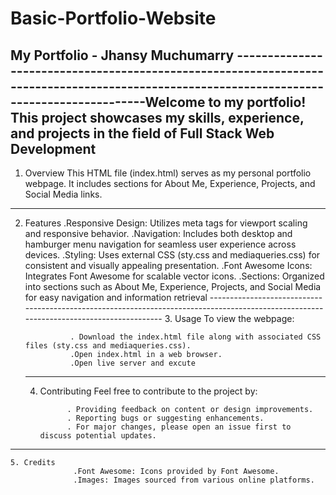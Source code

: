 # Basic-Portfolio-Website

My Portfolio - Jhansy Muchumarry
------------------------------------------------------------------------------------------------------------------------------------------Welcome to my portfolio! This project showcases my skills, experience, and projects in the field of Full Stack Web Development
------------------------------------------------------------------------------------------------------------------------------------------
1. Overview
             This HTML file (index.html) serves as my personal portfolio webpage. It includes sections for About Me, Experience, Projects, 
   and Social Media links.
------------------------------------------------------------------------------------------------------------------------------------------
2. Features
              .Responsive Design: Utilizes meta tags for viewport scaling and responsive behavior.
              .Navigation: Includes both desktop and hamburger menu navigation for seamless user experience across devices.
              .Styling: Uses external CSS (sty.css and mediaqueries.css) for consistent and visually appealing presentation.
              .Font Awesome Icons: Integrates Font Awesome for scalable vector icons.
              .Sections: Organized into sections such as About Me, Experience, Projects, and Social Media for easy navigation and 
                          information retrieval
 ----------------------------------------------------------------------------------------------------------------------------------------  3. Usage
          To view the webpage:

                 . Download the index.html file along with associated CSS files (sty.css and mediaqueries.css).
                 .Open index.html in a web browser.
                 .Open live server and excute
   ---------------------------------------------------------------------------------------------------------------------------------------
    4. Contributing
        Feel free to contribute to the project by:

                 . Providing feedback on content or design improvements.
                 . Reporting bugs or suggesting enhancements.
                 . For major changes, please open an issue first to discuss potential updates.
 -----------------------------------------------------------------------------------------------------------------------------------------
    5. Credits
                  .Font Awesome: Icons provided by Font Awesome.
                  .Images: Images sourced from various online platforms.
